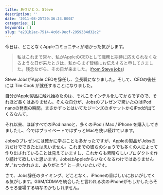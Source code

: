 ```yaml
---
title: ありがとう、Steve
description: ''
date: '2011-08-25T20:36:23.000Z'
categories: []
keywords: []
slug: "e231b2ac-7514-4c6d-9ecf-2059334d32c2"
---
```

今日は、どことなくAppleコミュニティが暗かった気がします。

> 私はこれまで常々、私がAppleのCEOとして職務と期待に応えられなくなるような日が来たときは、私からまず皆様にお伝えすると申してきました。残念ながら、その日が来ました。([from Steve jobs](http://www.apple.com/jp/pr/library/2011/08/24Letter-from-Steve-Jobs.html))

Steve JobsがApple CEOを辞任し、会長職になりました。そして、CEOの後任には Tim Cook が就任することになりました。

自分がApple製品に触れ始めたのは、それこそインテル化してからですので、それほど長くはありません。そんな自分が、Jobsのプレゼンで驚いたのはiPod nanoの発表の瞬間。まさかずっとはいてたジーンズのポケットからiPodが出てくるなんて。

それ以来、ほぼすべてのiPod nanoと、多くのiPod / Mac / iPhone を購入してきましたし、今ではプライベートではずっとMacを使い続けています。

Jobsのプレゼンには確かに学ぶことも多かったですが、Appleの製品がJobsの力だけでできたとは思いません。これまでの彼らのショウでも多くの人によって作り出されていることは見えていますし、これからも素晴らしいプロダクトを作り続けて欲しいと思います。JobsはAppleからいなくなるわけではありませんが、”おつかれさま、ありがとう” と一言いいたいです。

さて、Jobs辞任のタイミング、どことなく、iPhoneの香ばしいにおいがしてくる気がします。GSM/CDMAを統合したと言われる次のiPhoneがもしかしたらそろそろ登場する頃なのかもしれません。